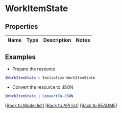 # WorkItemState
## Properties

Name | Type | Description | Notes
------------ | ------------- | ------------- | -------------

## Examples

- Prepare the resource
```powershell
$WorkItemState = Initialize-WorkItemState 
```

- Convert the resource to JSON
```powershell
$WorkItemState | ConvertTo-JSON
```

[[Back to Model list]](../README.md#documentation-for-models) [[Back to API list]](../README.md#documentation-for-api-endpoints) [[Back to README]](../README.md)

